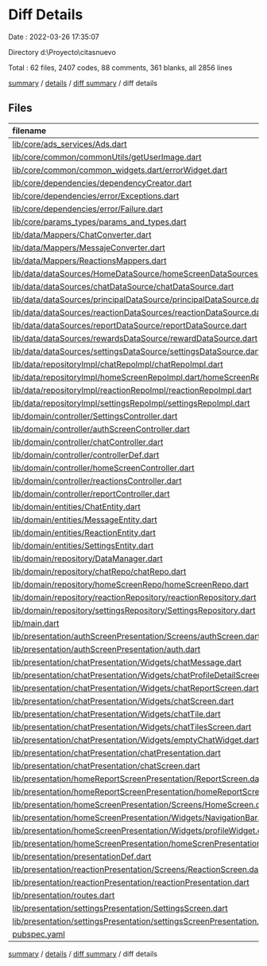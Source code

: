 # Diff Details

Date : 2022-03-26 17:35:07

Directory d:\Proyecto\citasnuevo

Total : 62 files,  2407 codes, 88 comments, 361 blanks, all 2856 lines

[summary](results.md) / [details](details.md) / [diff summary](diff.md) / diff details

## Files
| filename | language | code | comment | blank | total |
| :--- | :--- | ---: | ---: | ---: | ---: |
| [lib/core/ads_services/Ads.dart](/lib/core/ads_services/Ads.dart) | Dart | 18 | 0 | 7 | 25 |
| [lib/core/common/commonUtils/getUserImage.dart](/lib/core/common/commonUtils/getUserImage.dart) | Dart | 42 | 0 | 3 | 45 |
| [lib/core/common/common_widgets.dart/errorWidget.dart](/lib/core/common/common_widgets.dart/errorWidget.dart) | Dart | 19 | 0 | 2 | 21 |
| [lib/core/dependencies/dependencyCreator.dart](/lib/core/dependencies/dependencyCreator.dart) | Dart | 17 | 0 | 9 | 26 |
| [lib/core/dependencies/error/Exceptions.dart](/lib/core/dependencies/error/Exceptions.dart) | Dart | 8 | 0 | 1 | 9 |
| [lib/core/dependencies/error/Failure.dart](/lib/core/dependencies/error/Failure.dart) | Dart | 4 | 0 | 1 | 5 |
| [lib/core/params_types/params_and_types.dart](/lib/core/params_types/params_and_types.dart) | Dart | 2 | 0 | 7 | 9 |
| [lib/data/Mappers/ChatConverter.dart](/lib/data/Mappers/ChatConverter.dart) | Dart | 27 | 0 | 4 | 31 |
| [lib/data/Mappers/MessajeConverter.dart](/lib/data/Mappers/MessajeConverter.dart) | Dart | 4 | 0 | 1 | 5 |
| [lib/data/Mappers/ReactionsMappers.dart](/lib/data/Mappers/ReactionsMappers.dart) | Dart | -2 | 0 | 1 | -1 |
| [lib/data/dataSources/HomeDataSource/homeScreenDataSources.dart](/lib/data/dataSources/HomeDataSource/homeScreenDataSources.dart) | Dart | -30 | 0 | 0 | -30 |
| [lib/data/dataSources/chatDataSource/chatDataSource.dart](/lib/data/dataSources/chatDataSource/chatDataSource.dart) | Dart | 183 | 0 | 26 | 209 |
| [lib/data/dataSources/principalDataSource/principalDataSource.dart](/lib/data/dataSources/principalDataSource/principalDataSource.dart) | Dart | -1 | 10 | 0 | 9 |
| [lib/data/dataSources/reactionDataSources/reactionDataSource.dart](/lib/data/dataSources/reactionDataSources/reactionDataSource.dart) | Dart | 32 | 0 | 9 | 41 |
| [lib/data/dataSources/reportDataSource/reportDataSource.dart](/lib/data/dataSources/reportDataSource/reportDataSource.dart) | Dart | 10 | 2 | 3 | 15 |
| [lib/data/dataSources/rewardsDataSource/rewardDataSource.dart](/lib/data/dataSources/rewardsDataSource/rewardDataSource.dart) | Dart | 10 | 1 | 4 | 15 |
| [lib/data/dataSources/settingsDataSource/settingsDataSource.dart](/lib/data/dataSources/settingsDataSource/settingsDataSource.dart) | Dart | 113 | 6 | 26 | 145 |
| [lib/data/repositoryImpl/chatRepoImpl/chatRepoImpl.dart](/lib/data/repositoryImpl/chatRepoImpl/chatRepoImpl.dart) | Dart | 68 | 0 | 9 | 77 |
| [lib/data/repositoryImpl/homeScreenRepoImpl.dart/homeScreenRepoImpl.dart](/lib/data/repositoryImpl/homeScreenRepoImpl.dart/homeScreenRepoImpl.dart) | Dart | 8 | 0 | -5 | 3 |
| [lib/data/repositoryImpl/reactionRepoImpl/reactionRepoImpl.dart](/lib/data/repositoryImpl/reactionRepoImpl/reactionRepoImpl.dart) | Dart | 17 | 0 | 3 | 20 |
| [lib/data/repositoryImpl/settingsRepoImpl/settingsRepoImpl.dart](/lib/data/repositoryImpl/settingsRepoImpl/settingsRepoImpl.dart) | Dart | 22 | 0 | 6 | 28 |
| [lib/domain/controller/SettingsController.dart](/lib/domain/controller/SettingsController.dart) | Dart | 46 | 0 | 10 | 56 |
| [lib/domain/controller/authScreenController.dart](/lib/domain/controller/authScreenController.dart) | Dart | 8 | 2 | 2 | 12 |
| [lib/domain/controller/chatController.dart](/lib/domain/controller/chatController.dart) | Dart | 230 | 8 | 21 | 259 |
| [lib/domain/controller/controllerDef.dart](/lib/domain/controller/controllerDef.dart) | Dart | 60 | 3 | 16 | 79 |
| [lib/domain/controller/homeScreenController.dart](/lib/domain/controller/homeScreenController.dart) | Dart | 9 | 0 | 1 | 10 |
| [lib/domain/controller/reactionsController.dart](/lib/domain/controller/reactionsController.dart) | Dart | 146 | 10 | 19 | 175 |
| [lib/domain/controller/reportController.dart](/lib/domain/controller/reportController.dart) | Dart | 8 | 2 | 2 | 12 |
| [lib/domain/entities/ChatEntity.dart](/lib/domain/entities/ChatEntity.dart) | Dart | 27 | 3 | 11 | 41 |
| [lib/domain/entities/MessageEntity.dart](/lib/domain/entities/MessageEntity.dart) | Dart | 2 | 0 | -1 | 1 |
| [lib/domain/entities/ReactionEntity.dart](/lib/domain/entities/ReactionEntity.dart) | Dart | -3 | 0 | 2 | -1 |
| [lib/domain/entities/SettingsEntity.dart](/lib/domain/entities/SettingsEntity.dart) | Dart | 14 | 0 | 1 | 15 |
| [lib/domain/repository/DataManager.dart](/lib/domain/repository/DataManager.dart) | Dart | 4 | 10 | 3 | 17 |
| [lib/domain/repository/chatRepo/chatRepo.dart](/lib/domain/repository/chatRepo/chatRepo.dart) | Dart | 10 | 0 | 1 | 11 |
| [lib/domain/repository/homeScreenRepo/homeScreenRepo.dart](/lib/domain/repository/homeScreenRepo/homeScreenRepo.dart) | Dart | 1 | 0 | 0 | 1 |
| [lib/domain/repository/reactionRepository/reactionRepository.dart](/lib/domain/repository/reactionRepository/reactionRepository.dart) | Dart | 2 | 0 | 3 | 5 |
| [lib/domain/repository/settingsRepository/SettingsRepository.dart](/lib/domain/repository/settingsRepository/SettingsRepository.dart) | Dart | 8 | 0 | 8 | 16 |
| [lib/main.dart](/lib/main.dart) | Dart | -6 | -1 | -1 | -8 |
| [lib/presentation/authScreenPresentation/Screens/authScreen.dart](/lib/presentation/authScreenPresentation/Screens/authScreen.dart) | Dart | -1 | 0 | 0 | -1 |
| [lib/presentation/authScreenPresentation/auth.dart](/lib/presentation/authScreenPresentation/auth.dart) | Dart | 39 | 3 | 8 | 50 |
| [lib/presentation/chatPresentation/Widgets/chatMessage.dart](/lib/presentation/chatPresentation/Widgets/chatMessage.dart) | Dart | 99 | 1 | 10 | 110 |
| [lib/presentation/chatPresentation/Widgets/chatProfileDetailScreen.dart](/lib/presentation/chatPresentation/Widgets/chatProfileDetailScreen.dart) | Dart | 129 | 1 | 15 | 145 |
| [lib/presentation/chatPresentation/Widgets/chatReportScreen.dart](/lib/presentation/chatPresentation/Widgets/chatReportScreen.dart) | Dart | 143 | 0 | 7 | 150 |
| [lib/presentation/chatPresentation/Widgets/chatScreen.dart](/lib/presentation/chatPresentation/Widgets/chatScreen.dart) | Dart | 433 | 2 | 32 | 467 |
| [lib/presentation/chatPresentation/Widgets/chatTile.dart](/lib/presentation/chatPresentation/Widgets/chatTile.dart) | Dart | 149 | 0 | 9 | 158 |
| [lib/presentation/chatPresentation/Widgets/chatTilesScreen.dart](/lib/presentation/chatPresentation/Widgets/chatTilesScreen.dart) | Dart | 240 | 3 | 18 | 261 |
| [lib/presentation/chatPresentation/Widgets/emptyChatWidget.dart](/lib/presentation/chatPresentation/Widgets/emptyChatWidget.dart) | Dart | 59 | 0 | 7 | 66 |
| [lib/presentation/chatPresentation/chatPresentation.dart](/lib/presentation/chatPresentation/chatPresentation.dart) | Dart | 158 | 1 | 17 | 176 |
| [lib/presentation/chatPresentation/chatScreen.dart](/lib/presentation/chatPresentation/chatScreen.dart) | Dart | -537 | -4 | -40 | -581 |
| [lib/presentation/homeReportScreenPresentation/ReportScreen.dart](/lib/presentation/homeReportScreenPresentation/ReportScreen.dart) | Dart | 9 | 0 | 0 | 9 |
| [lib/presentation/homeReportScreenPresentation/homeReportScreenPresentation.dart](/lib/presentation/homeReportScreenPresentation/homeReportScreenPresentation.dart) | Dart | 14 | 4 | 11 | 29 |
| [lib/presentation/homeScreenPresentation/Screens/HomeScreen.dart](/lib/presentation/homeScreenPresentation/Screens/HomeScreen.dart) | Dart | 5 | 0 | 2 | 7 |
| [lib/presentation/homeScreenPresentation/Widgets/NavigationBar.dart](/lib/presentation/homeScreenPresentation/Widgets/NavigationBar.dart) | Dart | 18 | 0 | 2 | 20 |
| [lib/presentation/homeScreenPresentation/Widgets/profileWidget.dart](/lib/presentation/homeScreenPresentation/Widgets/profileWidget.dart) | Dart | 1 | 0 | 0 | 1 |
| [lib/presentation/homeScreenPresentation/homeScrenPresentation.dart](/lib/presentation/homeScreenPresentation/homeScrenPresentation.dart) | Dart | 28 | 1 | 2 | 31 |
| [lib/presentation/presentationDef.dart](/lib/presentation/presentationDef.dart) | Dart | 18 | 18 | 15 | 51 |
| [lib/presentation/reactionPresentation/Screens/ReactionScreen.dart](/lib/presentation/reactionPresentation/Screens/ReactionScreen.dart) | Dart | 25 | 0 | 0 | 25 |
| [lib/presentation/reactionPresentation/reactionPresentation.dart](/lib/presentation/reactionPresentation/reactionPresentation.dart) | Dart | 54 | 0 | 8 | 62 |
| [lib/presentation/routes.dart](/lib/presentation/routes.dart) | Dart | -3 | 0 | 2 | -1 |
| [lib/presentation/settingsPresentation/SettingsScreen.dart](/lib/presentation/settingsPresentation/SettingsScreen.dart) | Dart | 127 | 0 | 4 | 131 |
| [lib/presentation/settingsPresentation/settingsScreenPresentation.dart](/lib/presentation/settingsPresentation/settingsScreenPresentation.dart) | Dart | 59 | 2 | 17 | 78 |
| [pubspec.yaml](/pubspec.yaml) | YAML | 4 | 0 | 0 | 4 |

[summary](results.md) / [details](details.md) / [diff summary](diff.md) / diff details